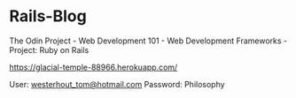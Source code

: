 # Rails-Blog
The Odin Project - Web Development 101 - Web Development Frameworks - Project: Ruby on Rails

https://glacial-temple-88966.herokuapp.com/

User: westerhout_tom@hotmail.com
Password: Philosophy